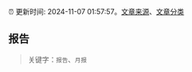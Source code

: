 :alarm_clock: 更新时间: 2024-11-07 01:57:57。[文章来源](/README.md)、[文章分类](/TAGS.md)

## 报告


> 关键字：`报告`、`月报`



